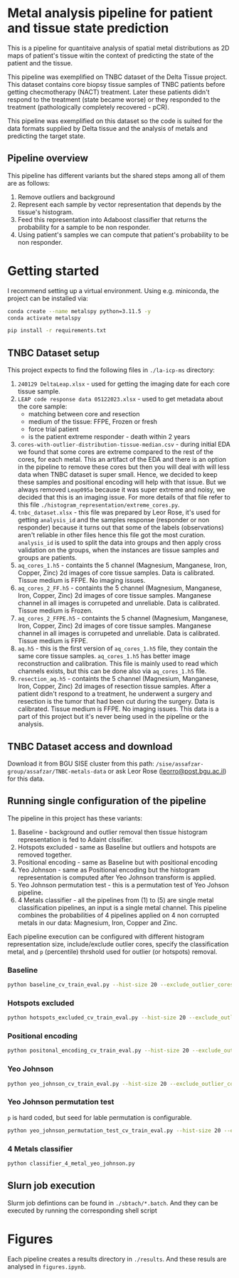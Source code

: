 # Metal analysis pipeline for patient and tissue state prediction
This is a pipeline for quantitaive analysis of spatial metal distributions as 2D maps of patient's tissue witin the context of predicting the state of the patient and the tissue.

This pipeline was exemplified on TNBC dataset of the Delta Tissue project. This dataset contains core biopsy tissue samples of TNBC patients before getting checmotherapy (NACT) treatment. Later these patients didn't respond to the treatment (state became worse) or they responded to the treatment (pathologically completely recovered - pCR).

This pipeline was exemplified on this dataset so the code is suited for the data formats supplied by Delta tissue and the analysis of metals and predicting the target state.

## Pipeline overview
This pipeline has different variants but the shared steps among all of them are as follows:
1. Remove outliers and background
2. Represent each sample by vector representation that depends by the tissue's histogram.
3. Feed this representation into Adaboost classifier that returns the probability for a sample to be non responder.
4. Using patient's samples we can compute that patient's probability to be non responder.

# Getting started
I recommend setting up a virtual environment. Using e.g. miniconda, the project can be installed via:
```sh
conda create --name metalspy python=3.11.5 -y
conda activate metalspy

pip install -r requirements.txt
```

## TNBC Dataset setup
This project expects to find the following files in `./la-icp-ms` directory:
1. `240129 DeltaLeap.xlsx` - used for getting the imaging date for each core tissue sample.
7. `LEAP code response data 05122023.xlsx` - used to get metadata about the core sample:
    * matching between core and resection
    * medium of the tissue: FFPE, Frozen or fresh
    * force trial patient
    * is the patient extreme responder - death within 2 years
6. `cores-with-outlier-distribution-tissue-median.csv` - during initial EDA we found that some cores are extreme compared to the rest of the cores, for each metal. This an artifact of the EDA and there is an option in the pipeline to remove these cores but then you will deal with will less data when TNBC dataset is super small. Hence, we decided to keep these samples and positional encoding will help with that issue. But we always removed `Leap095a` because it was super extreme and noisy, we decided that this is an imaging issue. For more details of that file refer to this file `./histogram_representation/extreme_cores.py`.
9. `tnbc_dataset.xlsx` - this file was prepared by Leor Rose, it's used for getting `analysis_id` and the samples response (responder or non responder) because it turns out that some of the labels (observations) aren't reliable in other files hence this file got the most curation. `analysis_id` is used to split the data into groups and then apply cross validation on the groups, when the instances are tissue samples and groups are patients.
2. `aq_cores_1.h5` - containts the 5 channel (Magnesium, Manganese, Iron, Copper, Zinc) 2d images of core tissue samples. Data is calibrated. Tissue medium is FFPE. No imaging issues.
3. `aq_cores_2_FF.h5` - containts the 5 channel (Magnesium, Manganese, Iron, Copper, Zinc) 2d images of core tissue samples. Manganese channel in all images is corrupeted and unreliable. Data is calibrated. Tissue medium is Frozen.
4. `aq_cores_2_FFPE.h5` - containts the 5 channel (Magnesium, Manganese, Iron, Copper, Zinc) 2d images of core tissue samples. Manganese channel in all images is corrupeted and unreliable. Data is calibrated. Tissue medium is FFPE.
5. `aq.h5` - this is the first version of `aq_cores_1.h5` file, they contain the same core tissue samples. `aq_cores_1.h5` has better image reconstruction and calibration. This file is mainly used to read which channels exists, but this can be done also via `aq_cores_1.h5` file.
8. `resection_aq.h5` - containts the 5 channel (Magnesium, Manganese, Iron, Copper, Zinc) 2d images of resection tissue samples. After a patient didn't respond to a treatment, he underwent a surgery and resection is the tumor that had been cut during the surgery. Data is calibrated. Tissue medium is FFPE. No imaging issues. This data is a part of this project but it's never being used in the pipeline or the analysis.

## TNBC Dataset access and download
Download it from BGU SISE cluster from this path: `/sise/assafzar-group/assafzar/TNBC-metals-data` or ask Leor Rose (leorro@post.bgu.ac.il) for this data.

## Running single configuration of the pipeline
The pipeline in this project has these variants:
1. Baseline - background and outlier removal then tissue histogram representation is fed to Adaint clssifier.
2. Hotspots excluded - same as Baseline but outliers and hotspots are removed together.
3. Positional encoding - same as Baseline but with positional encoding
4. Yeo Johnson - same as Positional encoding but the histogram representation is computed after Yeo Johnson transform is applied.
5. Yeo Johnson permutation test - this is a permutation test of Yeo Johson pipeline.
6. 4 Metals classifier - all the pipelines from (1) to (5) are single metal classification pipelines, an input is a single metal channel. This pipeline combines the probabilities of 4 pipelines applied on 4 non corrupted metals in our data: Magnesium, Iron, Copper and Zinc. 

Each pipeline execution can be configured with different histogram representation size, include/exclude outlier cores, specify the classification metal, and `p` (percentile) thrshold used for outlier (or hotspots) removal.

### Baseline
```sh
python baseline_cv_train_eval.py --hist-size 20 --exclude_outlier_cores False --metal iron --p 0.8
```

### Hotspots excluded
```sh
python hotspots_excluded_cv_train_eval.py --hist-size 20 --exclude_outlier_cores False --metal iron --p 0.8
```

### Positional encoding
```sh
python positonal_encoding_cv_train_eval.py --hist-size 20 --exclude_outlier_cores False --metal iron --p 0.8
```

### Yeo Johnson
```sh
python yeo_johnson_cv_train_eval.py --hist-size 20 --exclude_outlier_cores False --metal iron --p 0.8
```

### Yeo Johnson permutation test
`p` is hard coded, but seed for lable permutation is configurable.
```sh
python yeo_johnson_permutation_test_cv_train_eval.py --hist-size 20 --exclude_outlier_cores False --metal iron --seed 11
```

### 4 Metals classifier
```sh
python classifier_4_metal_yeo_johnson.py
```

## Slurn job execution
Slurm job defintions can be found in `./sbtach/*.batch`. And they can be executed by running the corresponding shell script 


# Figures
Each pipeline creates a results directory in `./results`. And these resuls are analysed in `figures.ipynb`.
